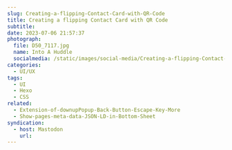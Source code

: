 ```yaml
---
slug: Creating-a-flipping-Contact-Card-with-QR-Code
title: Creating a flipping Contact Card with QR Code
subtitle:
date: 2023-07-06 21:57:37
photograph:
  file: D50_7117.jpg
  name: Into A Huddle
  socialmedia: /static/images/social-media/Creating-a-flipping-Contact-Card-with-QR-Code.png
categories:
  - UI/UX
tags:
  - UI
  - Hexo
  - CSS
related:
  - Extension-of-downupPopup-Back-Button-Escape-Key-More
  - Show-pages-meta-data-JSON-LD-in-Bottom-Sheet
syndication:
  - host: Mastodon
    url: 
---
```


<!-- more -->
